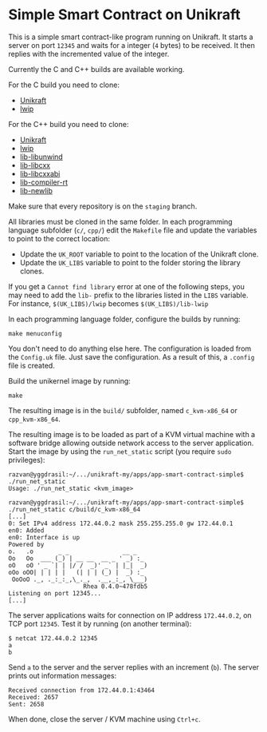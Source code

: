# Simple Smart Contract on Unikraft

This is a simple smart contract-like program running on Unikraft.
It starts a server on port `12345` and waits for a integer (`4` bytes) to be received.
It then replies with the incremented value of the integer.

Currently the C and C++ builds are available working.

For the C build you need to clone:
* [Unikraft](https://github.com/unikraft/unikraft)
* [lwip](https://github.com/unikraft/lib-lwip)

For the C++ build you need to clone:
* [Unikraft](https://github.com/unikraft/unikraft)
* [lwip](https://github.com/unikraft/lib-lwip)
* [lib-libunwind](https://github.com/unikraft/lib-libunwind)
* [lib-libcxx](https://github.com/unikraft/lib-libcxx)
* [lib-libcxxabi](https://github.com/unikraft/lib-libcxxabi)
* [lib-compiler-rt](https://github.com/unikraft/lib-compiler-rt)
* [lib-newlib](https://github.com/unikraft/lib-newlib)

Make sure that every repository is on the `staging` branch.

All libraries must be cloned in the same folder.
In each programming language subfolder (`c/`, `cpp/`) edit the `Makefile` file and update the variables to point to the correct location:
* Update the `UK_ROOT` variable to point to the location of the Unikraft clone.
* Update the `UK_LIBS` variable to point to the folder storing the library clones.

If you get a `Cannot find library` error at one of the following steps, you may need to add the `lib-` prefix to the libraries listed in the `LIBS` variable. For instance, `$(UK_LIBS)/lwip` becomes `$(UK_LIBS)/lib-lwip`

In each programming language folder, configure the builds by running:
```
make menuconfig
```
You don't need to do anything else here.
The configuration is loaded from the `Config.uk` file.
Just save the configuration.
As a result of this, a `.config` file is created.

Build the unikernel image by running:
```
make
```
The resulting image is in the `build/` subfolder, named `c_kvm-x86_64` or `cpp_kvm-x86_64`.

The resulting image is to be loaded as part of a KVM virtual machine with a software bridge allowing outside network access to the server application.
Start the image by using the `run_net_static` script (you require `sudo` privileges):
```
razvan@yggdrasil:~/.../unikraft-my/apps/app-smart-contract-simple$ ./run_net_static
Usage: ./run_net_static <kvm_image>

razvan@yggdrasil:~/.../unikraft-my/apps/app-smart-contract-simple$ ./run_net_static c/build/c_kvm-x86_64
[...]
0: Set IPv4 address 172.44.0.2 mask 255.255.255.0 gw 172.44.0.1
en0: Added
en0: Interface is up
Powered by
o.   .o       _ _               __ _
Oo   Oo  ___ (_) | __ __  __ _ ' _) :_
oO   oO ' _ `| | |/ /  _)' _` | |_|  _)
oOo oOO| | | | |   (| | | (_) |  _) :_
 OoOoO ._, ._:_:_,\_._,  .__,_:_, \___)
                     Rhea 0.4.0~478fdb5
Listening on port 12345...
[...]
```

The server applications waits for connection on IP address `172.44.0.2`, on TCP port `12345`.
Test it by running (on another terminal):
```
$ netcat 172.44.0.2 12345
a
b
```
Send `a` to the server and the server replies with an increment (`b`).
The server prints out information messages:
```
Received connection from 172.44.0.1:43464
Received: 2657
Sent: 2658
```

When done, close the server / KVM machine using `Ctrl+c`.
